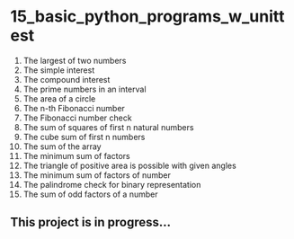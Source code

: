 # 15_basic_python_programs_w_unittest

1. The largest of two numbers
2. The simple interest
3. The compound interest
4. The prime numbers in an interval
5. The area of a circle
6. The n-th Fibonacci number
7. The Fibonacci number check
8. The sum of squares of first n natural numbers
9. The cube sum of first n numbers
10. The sum of the array
11. The minimum sum of factors
12. The triangle of positive area is possible with given angles
13. The minimum sum of factors of number
14. The palindrome check for binary representation
15. The sum of odd factors of a number

## This project is in progress...
